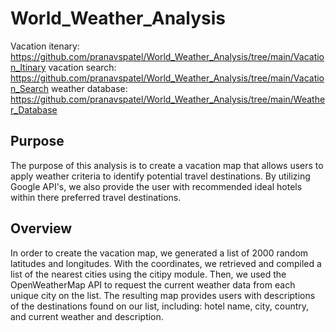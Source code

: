 # World_Weather_Analysis

Vacation itenary: https://github.com/pranavspatel/World_Weather_Analysis/tree/main/Vacation_Itinary
vacation search: https://github.com/pranavspatel/World_Weather_Analysis/tree/main/Vacation_Search
weather database: https://github.com/pranavspatel/World_Weather_Analysis/tree/main/Weather_Database

 ## Purpose
The purpose of this analysis is to create a vacation map that allows users to apply weather criteria to identify potential travel destinations. By utilizing Google API's, we also provide the user with recommended ideal hotels within there preferred travel destinations.

## Overview
In order to create the vacation map, we generated a list of 2000 random latitudes and longitudes. With the coordinates, we retrieved and compiled a list of the nearest cities using the citipy module. Then, we used the OpenWeatherMap API to request the current weather data from each unique city on the list. The resulting map provides users with descriptions of the destinations found on our list, including: hotel name, city, country, and current weather and description.




